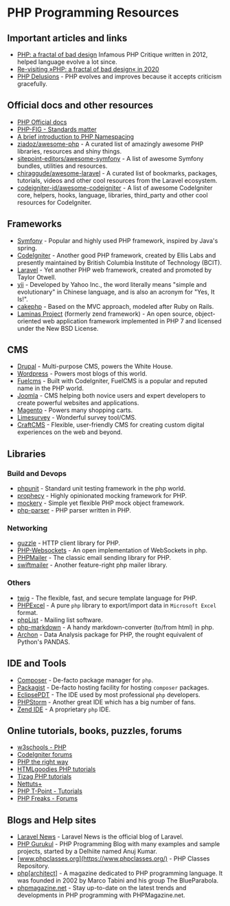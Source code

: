 # PHP Programming Resources

## Important articles and links
- [PHP: a fractal of bad design](https://eev.ee/blog/2012/04/09/php-a-fractal-of-bad-design/) Infamous PHP Critique written in 2012, helped language evolve a lot since.
- [Re-visiting »PHP: a fractal of bad design« in 2020](http://maettig.com/2020-09-16-revisiting-a-fractal-of-bad-design)
- [PHP Delusions](https://phpdelusions.net/) - PHP evolves and improves because it accepts criticism gracefully.

## Official docs and other resources
- [PHP Official docs](http://php.net/manual/en/)
- [PHP-FIG - Standards matter](http://www.php-fig.org/psr/psr-4/)
- [A brief introduction to PHP Namespacing](https://mattstauffer.co/blog/a-brief-introduction-to-php-namespacing)
- [ziadoz/awesome-php](https://github.com/ziadoz/awesome-php) - A curated list of amazingly awesome PHP libraries, resources and shiny things.
- [sitepoint-editors/awesome-symfony](https://github.com/sitepoint-editors/awesome-symfony) - A list of awesome Symfony bundles, utilities and resources.
- [chiraggude/awesome-laravel](https://github.com/chiraggude/awesome-laravel) - A curated list of bookmarks, packages, tutorials, videos and other cool resources from the Laravel ecosystem.
- [codeigniter-id/awesome-codeigniter](https://github.com/codeigniter-id/awesome-codeigniter) - A list of awesome CodeIgniter core, helpers, hooks, language, libraries, third_party and other cool resources for CodeIgniter.

## Frameworks
- [Symfony](http://symfony.com) - Popular and highly used PHP framework, inspired by Java's spring.
- [CodeIgniter](https://www.codeigniter.com/) - Another good PHP framework, created by Ellis Labs and presently maintained by British Columbia Institute of Technology (BCIT).
- [Laravel](https://laravel.com) - Yet another PHP web framework, created and promoted by Taylor Otwell.
- [yii](http://www.yiiframework.com/) - Developed by Yahoo Inc., the word literally means "simple and evolutionary" in Chinese language, and is also an acronym for "Yes, It Is!".
- [cakephp](https://cakephp.org/) - Based on the MVC approach, modeled after Ruby on Rails.
- [Laminas Project](https://getlaminas.org/) (formerly zend framework) - An open source, object-oriented web application framework implemented in PHP 7 and licensed under the New BSD License.

## CMS
- [Drupal](https://drupal.org/) - Multi-purpose CMS, powers the White House.
- [Wordpress](https://wordpress.org/) - Powers most blogs of this world.
- [Fuelcms](https://www.getfuelcms.com/) - Built with CodeIgniter, FuelCMS is a popular and reputed name in the PHP world.
- [Joomla](http://developer.joomla.org) - CMS helping both novice users and expert developers to create powerful websites and applications.
- [Magento](http://magento.com/) - Powers many shopping carts.
- [Limesurvey](https://www.limesurvey.org/) - Wonderful survey tool/CMS.
- [CraftCMS](https://github.com/craftcms/cms) - Flexible, user-friendly CMS for creating custom digital experiences on the web and beyond.

## Libraries

### Build and Devops
- [phpunit](https://github.com/sebastianbergmann/phpunit/) - Standard unit testing framework in the php world.
- [prophecy](https://packagist.org/packages/phpspec/prophecy) - Highly opinionated mocking framework for PHP.
- [mockery](https://packagist.org/packages/mockery/mockery) - Simple yet flexible PHP mock object framework.
- [php-parser](https://packagist.org/packages/nikic/php-parser) - PHP parser written in PHP.

### Networking
- [guzzle](https://github.com/guzzle/guzzle) - HTTP client library for PHP.
- [PHP-Websockets](https://github.com/ghedipunk/PHP-Websockets) - An open implementation of WebSockets in php.
- [PHPMailer](https://github.com/PHPMailer/PHPMailer) - The classic email sending library for PHP.
- [swiftmailer](https://packagist.org/packages/swiftmailer/swiftmailer) - Another feature-right php mailer library.

### Others
- [twig](https://packagist.org/packages/twig/twig) - The flexible, fast, and secure template language for PHP.
- [PHPExcel](https://github.com/PHPOffice/PHPExcel) - A pure `php` library to export/import data in `Microsoft Excel` format.
- [phpList](https://www.phplist.org/) - Mailing list software.
- [php-markdown](https://github.com/michelf/php-markdown) - A handy markdown-converter (to/from html) in php.
- [Archon](https://github.com/HWGehring/Archon) - Data Analysis package for PHP, the rought equivalent of Python's PANDAS.

## IDE and Tools
- [Composer](https://getcomposer.org/doc/) - De-facto package manager for `php`.
- [Packagist](https://packagist.org/) - De-facto hosting facility for hosting `composer` packages.
- [EclipsePDT](https://eclipse.org/pdt/) - The IDE used by most professional `php` developers.
- [PHPStorm](http://www.jetbrains.com/phpstorm) - Another great IDE which has a big number of fans.
- [Zend IDE](http://www.zend.com/products/studio) - A proprietary `php` IDE.

## Online tutorials, books, puzzles, forums
- [w3schools - PHP](https://www.w3schools.com/php/)
- [CodeIgniter forums](https://forum.codeigniter.com/)
- [PHP the right way](http://www.phptherightway.com/)
- [HTMLgoodies PHP tutorials](http://www.htmlgoodies.com/beyond/php)
- [Tizag PHP tutorials](http://www.tizag.com/phpT)
- [Nettuts+](http://net.tutsplus.com/category/tutorials/php)
- [PHP T-Point - Tutorials](https://www.phptpoint.com/)
- [PHP Freaks - Forums](https://forums.phpfreaks.com/)

## Blogs and Help sites

- [Laravel News](https://laravel-news.com) - Laravel News is the official blog of Laravel.
- [PHP Gurukul](https://phpgurukul.com/) - PHP Programming Blog with many examples and sample projects, started by a Delhiite named Anuj Kumar.
- [www.phpclasses.org](https://www.phpclasses.org/) - PHP Classes Repository.
- [php\[architect\]](https://www.phparch.com/) - A magazine dedicated to PHP programming language. It was founded in 2002 by Marco Tabini and his group The BlueParabola.
- [phpmagazine.net](https://phpmagazine.net/) - Stay up-to-date on the latest trends and developments in PHP programming with PHPMagazine.net.
